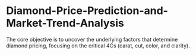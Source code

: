 # Diamond-Price-Prediction-and-Market-Trend-Analysis
The core objective is to uncover the underlying factors that determine diamond pricing, focusing on the critical 4Cs (carat, cut, color, and clarity).
